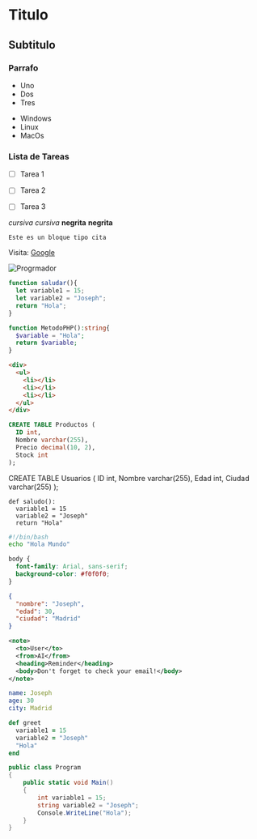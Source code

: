 # Titulo
## Subtitulo
### Parrafo

- Uno
- Dos
- Tres

* Windows
* Linux
* MacOs
### Lista de Tareas
- [ ] Tarea 1
- [ ] Tarea 2
- [ ] Tarea 3


*cursiva* _cursiva_
**negrita** __negrita__
```
Este es un bloque tipo cita
```

Visita: [Google](https://www.google.com)

![Progrmador](https://encrypted-tbn0.gstatic.com/images?q=tbn:ANd9GcR00PuYElT88ig6op1KGjidfU8c1qILJtnXdA&s)

```js
function saludar(){
  let variable1 = 15;
  let variable2 = "Joseph";
  return "Hola";
}
```

```php
function MetodoPHP():string{
  $variable = "Hola";
  return $variable;
}
```

```html
<div>
  <ul>
    <li></li>
    <li></li>
    <li></li>
  </ul>
</div>
```

```sql
CREATE TABLE Productos (
  ID int,
  Nombre varchar(255),
  Precio decimal(10, 2),
  Stock int
);
```
CREATE TABLE Usuarios (
  ID int,
  Nombre varchar(255),
  Edad int,
  Ciudad varchar(255)
);
```
def saludo():
  variable1 = 15
  variable2 = "Joseph"
  return "Hola"
```

```bash
#!/bin/bash
echo "Hola Mundo"
```

```css
body {
  font-family: Arial, sans-serif;
  background-color: #f0f0f0;
}
```

```json
{
  "nombre": "Joseph",
  "edad": 30,
  "ciudad": "Madrid"
}
```
```xml
<note>
  <to>User</to>
  <from>AI</from>
  <heading>Reminder</heading>
  <body>Don't forget to check your email!</body>
</note>
```

```yaml
name: Joseph
age: 30
city: Madrid
```

```ruby
def greet
  variable1 = 15
  variable2 = "Joseph"
  "Hola"
end
```

```csharp
public class Program
{
    public static void Main()
    {
        int variable1 = 15;
        string variable2 = "Joseph";
        Console.WriteLine("Hola");
    }
}
```


